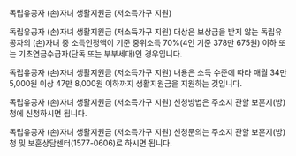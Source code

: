 독립유공자 (손)자녀 생활지원금 (저소득가구 지원)


독립유공자 (손)자녀 생활지원금 (저소득가구 지원) 대상은  보상금을 받지 않는 독립유공자의 (손)자녀 중 소득인정액이 기준 중위소득 70%(4인 기준 378만 675원) 이하 또는 기초연금수급자(단독 또는 부부세대)인 경우입니다.


독립유공자 (손)자녀 생활지원금 (저소득가구 지원) 내용은 소득 수준에 따라 매월 34만 5,000원 이상 47만 8,000원 이하까지 생활지원금을 지원하는 것입니다.


독립유공자 (손)자녀 생활지원금 (저소득가구 지원) 신청방법은 주소지 관할 보훈지(방)청에 신청하시면 됩니다.


독립유공자 (손)자녀 생활지원금 (저소득가구 지원) 신청문의는 주소지 관할 보훈지(방)청 및 보훈상담센터(1577-0606)로 하시면 됩니다.